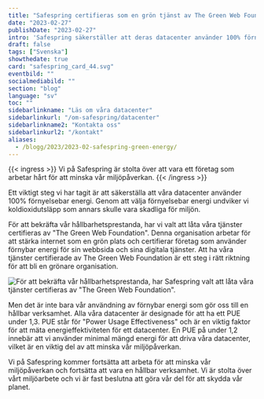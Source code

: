```yaml
---
title: "Safespring certifieras som en grön tjänst av The Green Web Foundation"
date: "2023-02-27"
publishDate: "2023-02-27"
intro: 'Safespring säkerställer att deras datacenter använder 100% förnyelsebar energi och har valt att låta deras tjänster certifieras av "The Green Web Foundation" för att bekräfta deras hållbarhetsprestanda. Läs mer om hur Safespring arbetar för att bli en grönare organisation.'
draft: false
tags: ["Svenska"]
showthedate: true
card: "safespring_card_44.svg"
eventbild: ""
socialmediabild: ""
section: "blog"
language: "sv"
toc: ""
sidebarlinkname: "Läs om våra datacenter"
sidebarlinkurl: "/om-safespring/datacenter"
sidebarlinkname2: "Kontakta oss"
sidebarlinkurl2: "/kontakt"
aliases:
  - /blogg/2023/2023-02-safespring-green-energy/
---
```


{{< ingress >}}
Vi på Safespring är stolta över att vara ett företag som arbetar hårt för att minska vår miljöpåverkan.
{{< /ingress >}}

Ett viktigt steg vi har tagit är att säkerställa att våra datacenter använder 100% förnyelsebar energi. Genom att välja förnyelsebar energi undviker vi koldioxidutsläpp som annars skulle vara skadliga för miljön.

För att bekräfta vår hållbarhetsprestanda, har vi valt att låta våra tjänster certifieras av "The Green Web Foundation". Denna organisation arbetar för att stärka internet som en grön plats och certifierar företag som använder förnybar energi för sin webbsida och sina digitala tjänster. Att ha våra tjänster certifierade av The Green Web Foundation är ett steg i rätt riktning för att bli en grönare organisation.

![För att bekräfta vår hållbarhetsprestanda, har Safespring valt att låta våra tjänster certifieras av "The Green Web Foundation". ](/img/blogg/safespring-green-web.svg)

Men det är inte bara vår användning av förnybar energi som gör oss till en hållbar verksamhet. Alla våra datacenter är designade för att ha ett PUE under 1,3. PUE står för "Power Usage Effectiveness" och är en viktig faktor för att mäta energieffektiviteten för ett datacenter. En PUE på under 1,2 innebär att vi använder minimal mängd energi för att driva våra datacenter, vilket är en viktig del av att minska vår miljöpåverkan.

Vi på Safespring kommer fortsätta att arbeta för att minska vår miljöpåverkan och fortsätta att vara en hållbar verksamhet. Vi är stolta över vårt miljöarbete och vi är fast beslutna att göra vår del för att skydda vår planet.
